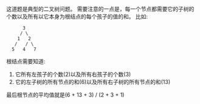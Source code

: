 这道题是典型的二叉树问题。
需要注意的一点是，每一个节点都需要它的子树的个数以及所有以它本身为根结点的每个孩子的值的和。
比如:

```
      3
     / \
    1   2
   /   / \
  5   4   7
```

根结点需要知道:
1. 它所有左孩子的个数(2)以及所有右孩子的个数(3)
2. 它的左子树的所有节点的和(6)以及所有右子树的所有节点的和(13)

最后根节点的平均值就是(6 + 13 + 3) / (2 + 3 + 1)

